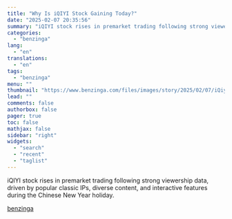 ```yaml
---
title: "Why Is iQIYI Stock Gaining Today?"
date: "2025-02-07 20:35:56"
summary: "iQIYI stock rises in premarket trading following strong viewership data, driven by popular classic IPs, diverse content, and interactive features during the Chinese New Year holiday."
categories:
  - "benzinga"
lang:
  - "en"
translations:
  - "en"
tags:
  - "benzinga"
menu: ""
thumbnail: "https://www.benzinga.com/files/images/story/2025/02/07/iQiyi.jpeg"
lead: ""
comments: false
authorbox: false
pager: true
toc: false
mathjax: false
sidebar: "right"
widgets:
  - "search"
  - "recent"
  - "taglist"
---
```


iQIYI stock rises in premarket trading following strong viewership data, driven by popular classic IPs, diverse content, and interactive features during the Chinese New Year holiday.

[benzinga](https://www.benzinga.com/25/02/43557528/why-iqiyi-stock-is-gaining-today)
